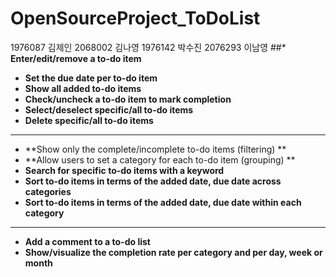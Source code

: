 # OpenSourceProject_ToDoList  
1976087 김제인 2068002 김나영 1976142 박수진 2076293 이남영
##* **Enter/edit/remove a to-do item**
* **Set the due date per to-do item**
* **Show all added to-do items**
* **Check/uncheck a to-do item to mark completion**
* **Select/deselect specific/all to-do items**
* **Delete specific/all to-do items**
---
* **Show only the complete/incomplete to-do items (filtering) **
* **Allow users to set a category for each to-do item (grouping) **
* **Search for specific to-do items with a keyword**
* **Sort to-do items in terms of the added date, due date across categories**
* **Sort to-do items in terms of the added date, due date within each category**
---
* **Add a comment to a to-do list**
* **Show/visualize the completion rate per category and per day, week or month**
